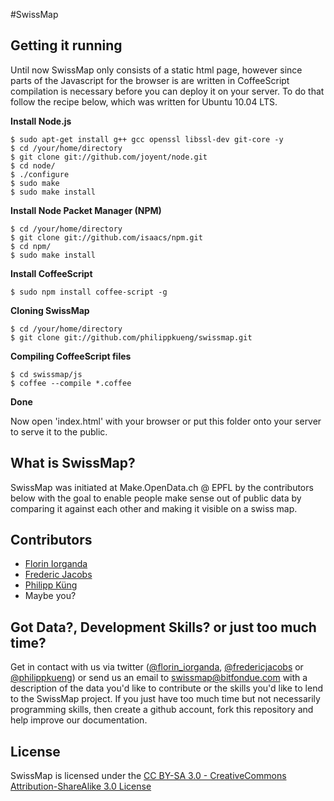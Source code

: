 #SwissMap

## Getting it running

Until now SwissMap only consists of a static html page, however since parts of the Javascript for the browser is are written in CoffeeScript compilation is necessary before you can deploy it on your server. To do that follow the recipe below, which was written for Ubuntu 10.04 LTS.

**Install Node.js**

    $ sudo apt-get install g++ gcc openssl libssl-dev git-core -y
    $ cd /your/home/directory
    $ git clone git://github.com/joyent/node.git
    $ cd node/
    $ ./configure
    $ sudo make
    $ sudo make install
  
**Install Node Packet Manager (NPM)**
 
    $ cd /your/home/directory
    $ git clone git://github.com/isaacs/npm.git
    $ cd npm/
    $ sudo make install
 
**Install CoffeeScript**

    $ sudo npm install coffee-script -g
  
**Cloning SwissMap**

    $ cd /your/home/directory
    $ git clone git://github.com/philippkueng/swissmap.git
  
**Compiling CoffeeScript files**

    $ cd swissmap/js
    $ coffee --compile *.coffee
  
**Done**

Now open 'index.html' with your browser or put this folder onto your server to serve it to the public.

## What is SwissMap?

SwissMap was initiated at Make.OpenData.ch @ EPFL by the contributors below with the goal to enable people make sense out of public data by comparing it against each other and making it visible on a swiss map.

## Contributors

* [Florin Iorganda](http://twitter.com/#!/florin_iorganda)
* [Frederic Jacobs](https://github.com/FredericJacobs)
* [Philipp Küng](https://github.com/philippkueng)
* Maybe you?

## Got Data?, Development Skills? or just too much time?

Get in contact with us via twitter ([@florin_iorganda](http://twitter.com/#!/florin_iorganda), [@fredericjacobs](http://twitter.com/#!/fredericjacobs) or [@philippkueng](http://twitter.com/#!/philippkueng)) or send us an email to [swissmap@bitfondue.com](mailto:swissmap@bitfondue.com) with a description of the data you'd like to contribute or the skills you'd like to lend to the SwissMap project. If you just have too much time but not necessarily programming skills, then create a github account, fork this repository and help improve our documentation.
  
## License

SwissMap is licensed under the [CC BY-SA 3.0 - CreativeCommons Attribution-ShareAlike 3.0 License](http://creativecommons.org/licenses/by-sa/3.0/)
